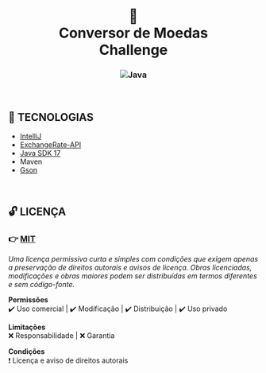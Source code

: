 <h1 align='center'>
    💱
    <br/>
    Conversor de Moedas
    <br />
    Challenge
</h1>

<h3 align="center">
  <img alt="Java" src="https://img.shields.io/badge/Backend-Java-darkred" />
</h3>

<br/>

## 🌟 TECNOLOGIAS

- [IntelliJ](https://www.jetbrains.com/idea/)
- [ExchangeRate-API](https://www.exchangerate-api.com/)
- [Java SDK 17](https://www.oracle.com/java/technologies/javase/jdk17-archive-downloads.html)
- Maven
- [Gson](https://mvnrepository.com/artifact/com.google.code.gson/gson)

<br/>

## 🔓 LICENÇA

### 👉 [MIT](./LICENSE)
_Uma licença permissiva curta e simples com condições que exigem apenas a preservação de direitos autorais e avisos de licença. Obras licenciadas, modificações e obras maiores podem ser distribuídas em termos diferentes e sem código-fonte._

**Permissões** <br/>
 ✔️ Uso comercial | ✔️ Modificação | ✔️ Distribuição | ✔️ Uso privado

**Limitações** <br/>
 ❌ Responsabilidade | ❌ Garantia

**Condições** <br/>
 ❗ Licença e aviso de direitos autorais